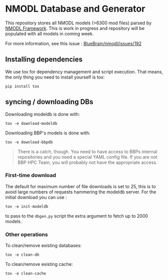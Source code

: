 # NMODL Database and Generator

This repository stores all NMODL models (>6300 mod files) parsed by [NMODL Framework](https://github.com/BlueBrain/nmodl).
This is work in progress and repository will be populated with all models in coming week.

For more information, see this issue : [BlueBrain/nmodl/issues/192](https://github.com/BlueBrain/nmodl/issues/192)

## Installing dependencies

We use tox for dependency management and script execution. That means, the only thing you need to
install yourself is tox:

```
pip install tox
```

## syncing / downloading DBs


Downloading modeldb is done with:

```
tox -e download-modeldb
```

Downloading BBP's models is done with:

```
tox -e download-bbpdb
```

> There is a catch, though. You need to have access to BBPs internal repositories and you need a
> special YAML config file. If you are not BBP HPC Team, you will probably not have the appropriate
> access.


### First-time download

The default for maximum number of file downloads is set to 25, this is to avoid large numbers of
requests hammering the modeldb server. For the initial download you can use :

```
tox -e init-modeldb
```

to pass to the `dbgen.py` script the extra argument to fetch up to 2000 models.

### Other operations

To clean/remove existing databases:
```
tox -e clean-db
```

To clean/remove existing cache:
```
tox -e clean-cache
```

